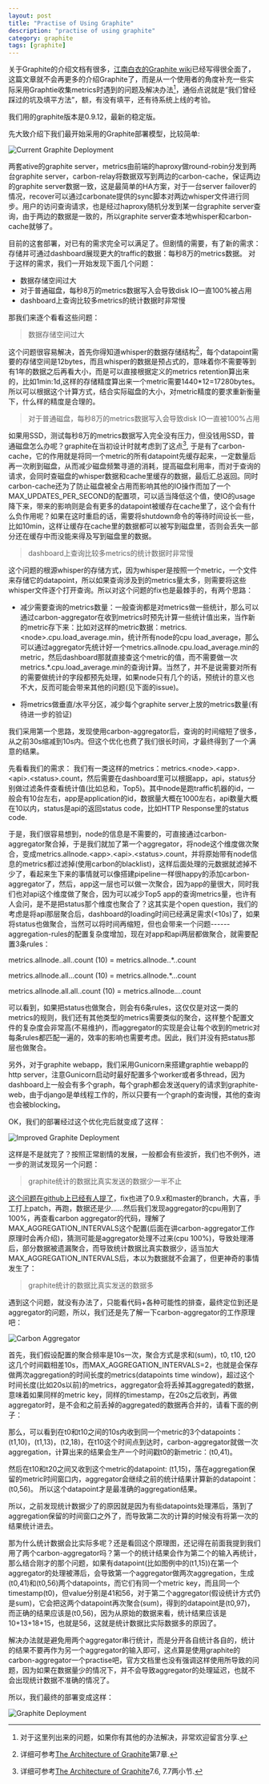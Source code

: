```yaml
---
layout: post
title: "Practise of Using Graphite"
description: "practise of using graphite"
category: graphite
tags: [graphite]
---
```


关于Graphite的介绍文档有很多，[江南白衣的Graphite wiki](https://github.com/springside/springside4/wiki/Graphite)已经写得很全面了，这篇文章就不会再更多的介绍Graphite了，而是从一个使用者的角度补充一些实际采用Graphtie收集metrics时遇到的问题及解决办法[^1]，通俗点说就是“我们曾经踩过的坑及填平方法”，额，有没有填平，还有待系统上线的考验。

我们用的graphite版本是0.9.12，最新的稳定版。

先大致介绍下我们最开始采用的Graphite部署模型，比较简单:

![Current Graphite Deployment](https://raw.githubusercontent.com/Neway6655/neway6655.github.com/master/img/graphite-usage/current-graphite-deployment.png)

两套ative的graphite server，metrics由前端的haproxy做round-robin分发到两台graphite server，carbon-relay将数据双写到两边的carbon-cache，保证两边的graphite server数据一致，这是最简单的HA方案，对于一台server failover的情况，recover可以通过carbonate提供的sync脚本对两边whisper文件进行同步。用户的访问查询请求，也是经过haproxy随机分发到某一台graphite server查询，由于两边的数据是一致的，所以graphite server查本地whisper和carbon-cache就够了。

目前的这套部署，对已有的需求完全可以满足了。但剧情的需要，有了新的需求：存储并可通过dashboard展现更大的traffic的数据：每秒8万的metrics数据。
对于这样的需求，我们一开始发现下面几个问题：

+ 数据存储空间过大
+ 对于普通磁盘，每秒8万的metrics数据写入会导致disk IO一直100%被占用
+ dashboard上查询比较多metrics的统计数据时非常慢

那我们来逐个看看这些问题：

>数据存储空间过大

这个问题很容易解决，首先你得知道whisper的数据存储结构[^2]，每个datapoint需要的存储空间是12bytes，而且whisper的数据是预占式的，意味着你不需要等到有1年的数据之后再看大小，而是可以直接根据定义的metrics retention算出来的，比如1min:1d,这样的存储精度算出来一个metric需要1440*12=17280bytes。所以可以根据这个计算方式，结合实际磁盘的大小，对metric精度的要求重新衡量下，什么样的精度是合理的。

>对于普通磁盘，每秒8万的metrics数据写入会导致disk IO一直被100%占用

如果用SSD，测试每秒8万的metrics数据写入完全没有压力，但没钱用SSD，普通磁盘怎么办呢？graphite在当初设计时就考虑到了这点[^3], 于是有了carbon-cache，它的作用就是将同一个metric的所有datapoint先缓存起来，一定数量后再一次刷到磁盘，从而减少磁盘频繁寻道的消耗，提高磁盘利用率，而对于查询的请求，会同时查磁盘的whisper数据和cache里缓存的数据，最后汇总返回。同时carbon-cache还为了防止磁盘被全占用而影响其他的IO操作而加了一个MAX_UPDATES_PER_SECOND的配置项，可以适当降低这个值，使IO的usage降下来，带来的影响则是会有更多的datapoint被缓存在cache里了，这个会有什么负作用呢？如果在这时重启的话，需要将shutdown命令的等待时间设长一些，比如10min，这样让缓存在cache里的数据都可以被写到磁盘里，否则会丢失一部分还在缓存中而没能来得及写到磁盘里的数据。

>dashboard上查询比较多metrics的统计数据时非常慢

这个问题的根源whisper的存储方式，因为whisper是按照一个metric，一个文件来存储它的datapoint，所以如果查询涉及到的metrics量太多，则需要将这些whisper文件逐个打开查询。所以对这个问题的fix也是最棘手的，有两个思路：

+ 减少需要查询的metrics数量：一般查询都是对metrics做一些统计，那么可以通过carbon-aggregator在收到metrics时预先计算一些统计值出来，当作新的metric存下来：比如对这样的metric数据：metrics.\<node\>.cpu.load_average.min，统计所有node的cpu load_average，那么可以通过aggregator先统计好一个metrics.allnode.cpu.load_average.min的metric，然后dashboard那就直接查这个metric的值，而不需要做一次metrics.*.cpu.load_average.min的查询计算。当然了，并不是说需要对所有的需要做统计的字段都预先处理，如果node只有几个的话，预统计的意义也不大，反而可能会带来其他的问题(见下面的issue)。

+ 将metrics做垂直/水平分区，减少每个graphite server上放的metrics数量(有待进一步的验证)

我们采用第一个思路，发现使用carbon-aggregator后，查询的时间缩短了很多，从之前30s缩减到10s内。但这个优化也费了我们很长时间，才最终得到了一个满意的结果。

先看看我们的需求：
我们有一类这样的metrics：metrics.\<node\>.\<app\>.\<api\>.\<status\>.count，然后需要在dashboard里可以根据app，api，status分别做过滤条件查看统计值(比如总和，Top5)。其中node是跑traffic机器的id，一般会有10台左右，app是application的id，数据量大概在1000左右，api数量大概在10以内，status是api的返回status code，比如HTTP Response里的status code.

于是，我们很容易想到，node的信息是不需要的，可直接通过carbon-aggregator聚合掉，于是我们就加了第一个aggregator，将node这个维度做次聚合，变成metrics.allnode.\<app\>.\<api\>.\<status\>.count，并将原始带有node信息的metrics都过滤掉(使用carbon的blacklist)，这样后面处理的元数据就滤掉不少了，看起来生下来的事情就可以像搭建pipeline一样很happy的添加carbon-aggregator了，然后，app这一层也可以做一次聚合，因为app的量很大，同时我们也对api这个维度做了聚合，因为可以减少Top5 app的查询metrics量，也许有人会问，是不是把status那个维度也聚合了？这其实是个open question，我们的考虑是将api那层聚合后，dashboard的loading时间已经满足需求(<10s)了，如果将status也做聚合，当然可以将时间再缩短，但也会带来一个问题------aggregation-rules的配置复杂度增加，现在对app和api两层都做聚合，就需要配置3条rules：


metrics.allnode.<app>.all.<status>.count (10) = metrics.allnode.<app>.*.<status>.count

metrics.allnode.all.<api>.<status>.count (10) = metrics.allnode.*.<api>.<status>.count

metrics.allnode.all.all.<status>.count (10) = metrics.allnode.*.*.<status>.count

可以看到，如果把status也做聚合，则会有6条rules，这仅仅是对这一类的metrics的规则，我们还有其他类型的metrics需要类似的聚合，这样整个配置文件的复杂度会非常高(不易维护)，而aggregator的实现是会让每个收到的metric对每条rules都匹配一遍的，效率的影响也需要考虑。因此，我们并没有把status那层也做聚合。

另外，对于graphite webapp，我们采用Gunicorn来搭建graphtie webapp的http server，注意Gunicorn启动时最好配置多个worker或者多thread，因为dashboard上一般会有多个graph，每个graph都会发送query的请求到graphite-web，由于django是单线程工作的，所以只要有一个graph的查询慢，其他的查询也会被blocking。

OK，我们的部署经过这个优化完后就变成了这样：

![Improved Graphite Deployment](https://raw.githubusercontent.com/Neway6655/neway6655.github.com/master/img/graphite-usage/graphite-deployment-1.png)

这样是不是就完了？按照正常剧情的发展，一般都会有些波折，我们也不例外，进一步的测试发现另一个问题：

>graphite统计的数据比真实发送的数据少一半不止

[这个问题在github上已经有人提了](https://github.com/graphite-project/carbon/issues/109)，fix也进了0.9.x和master的branch，大喜，手工打上patch，再跑，数据还是少……然后我们发现aggregator的cpu用到了100%，再查看carbon aggregator的代码，理解了MAX_AGGREGATION_INTERVALS这个配置(后面在讲carbon-aggregator工作原理时会再介绍)，猜测可能是aggregator处理不过来(cpu 100%)，导致处理滞后，部分数据被遗漏聚合，而导致统计数据比真实数据少，适当加大MAX_AGGREGATION_INTERVALS后，本以为数据就不会漏了，但更神奇的事情发生了：

>graphite统计的数据比真实发送的数据多

遇到这个问题，就没有办法了，只能看代码+各种可能性的排查，最终定位到还是aggregator的问题，所以，我们还是先了解一下carbon-aggregator的工作原理吧：

![Carbon Aggregator](https://raw.githubusercontent.com/Neway6655/neway6655.github.com/master/img/graphite-usage/graphite-aggregator.png)

首先，我们假设配置的聚合频率是10s一次，聚合方式是求和(sum)，t0, t10, t20这几个时间戳相差10s，而MAX_AGGREGATION_INTERVALS=2，也就是会保存做两次aggregation的时间长度的metrics(datapoints time window)，超过这个时间长度(比如20s以前)的metrics，aggregator会将丢掉其aggregated的数据，意味着如果同样的metric key，同样的timestamp，在20s之后收到，再做aggregator时，是不会和之前丢掉的aggregated的数据再合并的，请看下面的例子：

那么，可以看到在t0和t10之间的10s内收到同一个metric的3个datapoints：(t1,10)，(t1,13)，(t2,18)，在t10这个时间点到达时，carbon-aggregator就做一次aggregation，计算出来的结果会生产一个时间戳t0的新metric：(t0,41)。

然后在t10和t20之间又收到这个metric的datapoint: (t1,15)，落在aggregation保留的metric时间窗口内，aggregator会继续之前的统计结果计算新的datapoint：(t0,56)。
所以这个datapoint才是最准确的aggregation结果。

所以，之前发现统计数据少了的原因就是因为有些datapoints处理滞后，落到了aggregation保留的时间窗口之外了，而导致第二次的计算的时候没有将第一次的结果统计进去。

那为什么统计数据会比实际多呢？还是看回这个原理图，还记得在前面我提到我们用了两个carbon-aggregator吗？第一个的统计结果会作为第二个的输入再统计，那么结合刚才的那个问题，如果有datapoint(比如图例中的(t1,15))在第一个aggregator的处理被滞后，会导致第一个aggregator做两次aggregation，生成(t0,41)和(t0,56)两个datapoints，而它们有同一个metric key，而且同一个timestamp(t0)，但value分别是41和56，对于第二个aggregator(假设统计方式仍是sum)，它会把这两个datapoint再次聚合(sum)，得到的datapoint是(t0,97)，而正确的结果应该是(t0,56)，因为从原始的数据来看，统计结果应该是10+13+18+15，也就是56，这就是统计数据比实际数据多的原因了。

解决办法就是避免用两个aggregator串行统计，而是分开各自统计各自的，统计的结果不要再作为另一个aggregator的输入即可，这点算是使用graphite的carbon-aggregator一个practise吧，官方文档里也没有强调这样使用所导致的问题，因为如果在数据量少的情况下，并不会导致aggregator的处理延迟，也就不会出现统计数据不准确的情况了。

所以，我们最终的部署变成这样：

![Graphite Deployment](https://raw.githubusercontent.com/Neway6655/neway6655.github.com/master/img/graphite-usage/graphite-deployment-2.png)

[^1]: 对于这里列出来的问题，如果你有其他的办法解决，非常欢迎留言分享.
[^2]: 详细可参考[The Architecture of Graphite](http://aosabook.org/en/graphite.html)第7章.
[^3]: 详细可参考[The Architecture of Graphite](http://aosabook.org/en/graphite.html)7.6, 7.7两小节.
